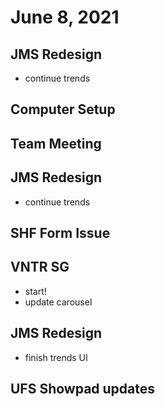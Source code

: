 # June 8, 2021

## JMS Redesign
- continue trends

## Computer Setup

## Team Meeting

## JMS Redesign
- continue trends

## SHF Form Issue

## VNTR SG
- start!
- update carousel

## JMS Redesign
- finish trends UI

## UFS Showpad updates